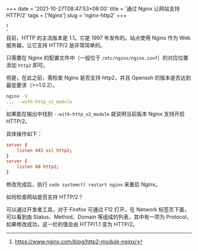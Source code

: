 +++
date = '2021-10-27T08:47:53+08:00'
title = '通过 Nginx 让网站支持 HTTP/2'
tags = ['Nginx']
slug = 'nginx-http2'
+++

[^1]

目前，HTTP 的主流版本是 1.1。它是 1997 年发布的。站点使用 Nginx 作为 Web 服务器，让它支持 HTTP/2 是非常简单的。

只需要在 Nginx 的配置文件中（一般位于 `/etc/nginx/nginx.conf`）的对应位置添加 `http2` 即可。

但是，在此之前，需检查 Nginx 是否支持 http2，并且 Openssh 的版本是否达到最低要求（>=1.0.2）。

```sh
nginx -V
... --with-http_v2_module
```

如果能在输出中找到 `--with-http_v2_module` 就说明当前版本 Nginx 支持开启 HTTP/2。

具体操作如下：

```conf
server {
    listen 443 ssl http2;
}
server {
    listen 80 http2;
}
```

修改完成后，执行 `sudo systemctl restart nginx` 来重启 Nginx。

如何检查网站是否支持 HTTP/2？

可以通过开发者工具，对于 Firefox 可通过 F12 打开，在 Network 标签页下面，可以看到由 Status、Method、Domain 等组成的列表，其中有一项为 Protocol，如果修改成功，这一栏的值会由 HTTP/1.1 变为 HTTP/2。

[^1]: https://www.nginx.com/blog/http2-module-nginx/